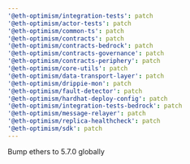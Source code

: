 ```yaml
---
'@eth-optimism/integration-tests': patch
'@eth-optimism/actor-tests': patch
'@eth-optimism/common-ts': patch
'@eth-optimism/contracts': patch
'@eth-optimism/contracts-bedrock': patch
'@eth-optimism/contracts-governance': patch
'@eth-optimism/contracts-periphery': patch
'@eth-optimism/core-utils': patch
'@eth-optimism/data-transport-layer': patch
'@eth-optimism/drippie-mon': patch
'@eth-optimism/fault-detector': patch
'@eth-optimism/hardhat-deploy-config': patch
'@eth-optimism/integration-tests-bedrock': patch
'@eth-optimism/message-relayer': patch
'@eth-optimism/replica-healthcheck': patch
'@eth-optimism/sdk': patch
---
```


Bump ethers to 5.7.0 globally
